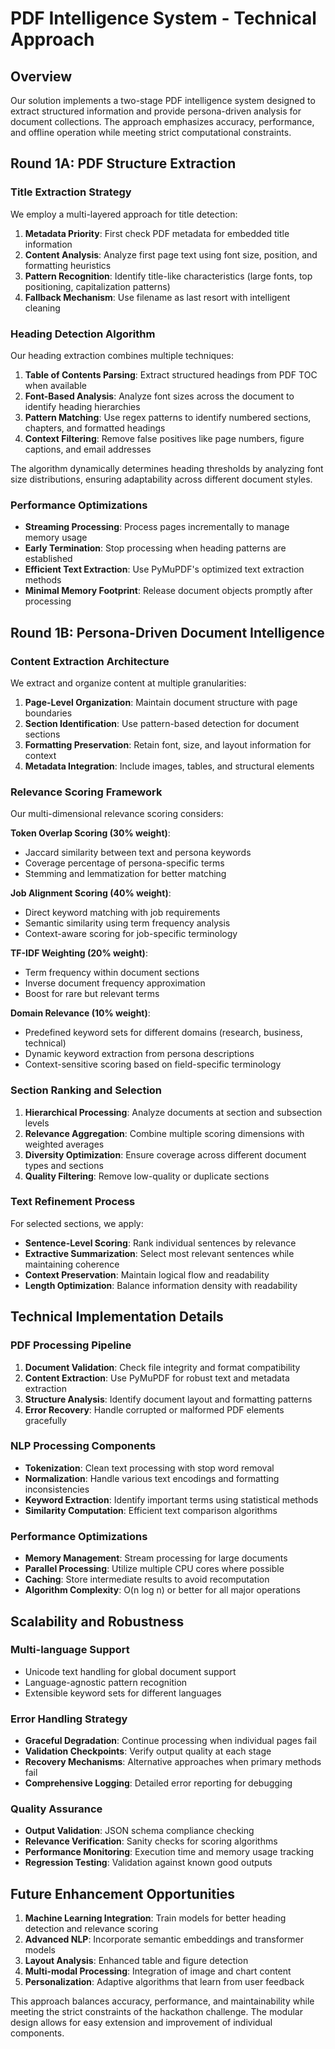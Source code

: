 # PDF Intelligence System - Technical Approach

## Overview

Our solution implements a two-stage PDF intelligence system designed to extract structured information and provide persona-driven analysis for document collections. The approach emphasizes accuracy, performance, and offline operation while meeting strict computational constraints.

## Round 1A: PDF Structure Extraction

### Title Extraction Strategy
We employ a multi-layered approach for title detection:

1. **Metadata Priority**: First check PDF metadata for embedded title information
2. **Content Analysis**: Analyze first page text using font size, position, and formatting heuristics
3. **Pattern Recognition**: Identify title-like characteristics (large fonts, top positioning, capitalization patterns)
4. **Fallback Mechanism**: Use filename as last resort with intelligent cleaning

### Heading Detection Algorithm
Our heading extraction combines multiple techniques:

1. **Table of Contents Parsing**: Extract structured headings from PDF TOC when available
2. **Font-Based Analysis**: Analyze font sizes across the document to identify heading hierarchies
3. **Pattern Matching**: Use regex patterns to identify numbered sections, chapters, and formatted headings
4. **Context Filtering**: Remove false positives like page numbers, figure captions, and email addresses

The algorithm dynamically determines heading thresholds by analyzing font size distributions, ensuring adaptability across different document styles.

### Performance Optimizations
- **Streaming Processing**: Process pages incrementally to manage memory usage
- **Early Termination**: Stop processing when heading patterns are established
- **Efficient Text Extraction**: Use PyMuPDF's optimized text extraction methods
- **Minimal Memory Footprint**: Release document objects promptly after processing

## Round 1B: Persona-Driven Document Intelligence

### Content Extraction Architecture
We extract and organize content at multiple granularities:

1. **Page-Level Organization**: Maintain document structure with page boundaries
2. **Section Identification**: Use pattern-based detection for document sections
3. **Formatting Preservation**: Retain font, size, and layout information for context
4. **Metadata Integration**: Include images, tables, and structural elements

### Relevance Scoring Framework
Our multi-dimensional relevance scoring considers:

**Token Overlap Scoring (30% weight)**:
- Jaccard similarity between text and persona keywords
- Coverage percentage of persona-specific terms
- Stemming and lemmatization for better matching

**Job Alignment Scoring (40% weight)**:
- Direct keyword matching with job requirements
- Semantic similarity using term frequency analysis
- Context-aware scoring for job-specific terminology

**TF-IDF Weighting (20% weight)**:
- Term frequency within document sections
- Inverse document frequency approximation
- Boost for rare but relevant terms

**Domain Relevance (10% weight)**:
- Predefined keyword sets for different domains (research, business, technical)
- Dynamic keyword extraction from persona descriptions
- Context-sensitive scoring based on field-specific terminology

### Section Ranking and Selection
1. **Hierarchical Processing**: Analyze documents at section and subsection levels
2. **Relevance Aggregation**: Combine multiple scoring dimensions with weighted averages
3. **Diversity Optimization**: Ensure coverage across different document types and sections
4. **Quality Filtering**: Remove low-quality or duplicate sections

### Text Refinement Process
For selected sections, we apply:
- **Sentence-Level Scoring**: Rank individual sentences by relevance
- **Extractive Summarization**: Select most relevant sentences while maintaining coherence
- **Context Preservation**: Maintain logical flow and readability
- **Length Optimization**: Balance information density with readability

## Technical Implementation Details

### PDF Processing Pipeline
1. **Document Validation**: Check file integrity and format compatibility
2. **Content Extraction**: Use PyMuPDF for robust text and metadata extraction
3. **Structure Analysis**: Identify document layout and formatting patterns
4. **Error Recovery**: Handle corrupted or malformed PDF elements gracefully

### NLP Processing Components
- **Tokenization**: Clean text processing with stop word removal
- **Normalization**: Handle various text encodings and formatting inconsistencies
- **Keyword Extraction**: Identify important terms using statistical methods
- **Similarity Computation**: Efficient text comparison algorithms

### Performance Optimizations
- **Memory Management**: Stream processing for large documents
- **Parallel Processing**: Utilize multiple CPU cores where possible
- **Caching**: Store intermediate results to avoid recomputation
- **Algorithm Complexity**: O(n log n) or better for all major operations

## Scalability and Robustness

### Multi-language Support
- Unicode text handling for global document support
- Language-agnostic pattern recognition
- Extensible keyword sets for different languages

### Error Handling Strategy
- **Graceful Degradation**: Continue processing when individual pages fail
- **Validation Checkpoints**: Verify output quality at each stage
- **Recovery Mechanisms**: Alternative approaches when primary methods fail
- **Comprehensive Logging**: Detailed error reporting for debugging

### Quality Assurance
- **Output Validation**: JSON schema compliance checking
- **Relevance Verification**: Sanity checks for scoring algorithms
- **Performance Monitoring**: Execution time and memory usage tracking
- **Regression Testing**: Validation against known good outputs

## Future Enhancement Opportunities

1. **Machine Learning Integration**: Train models for better heading detection and relevance scoring
2. **Advanced NLP**: Incorporate semantic embeddings and transformer models
3. **Layout Analysis**: Enhanced table and figure detection
4. **Multi-modal Processing**: Integration of image and chart content
5. **Personalization**: Adaptive algorithms that learn from user feedback

This approach balances accuracy, performance, and maintainability while meeting the strict constraints of the hackathon challenge. The modular design allows for easy extension and improvement of individual components.
